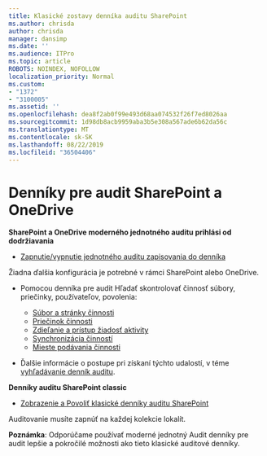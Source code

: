 ```yaml
---
title: Klasické zostavy denníka auditu SharePoint
ms.author: chrisda
author: chrisda
manager: dansimp
ms.date: ''
ms.audience: ITPro
ms.topic: article
ROBOTS: NOINDEX, NOFOLLOW
localization_priority: Normal
ms.custom:
- "1372"
- "3100005"
ms.assetid: ''
ms.openlocfilehash: dea8f2ab0f99e493d68aa074532f26f7ed8026aa
ms.sourcegitcommit: 1d98db8acb9959aba3b5e308a567ade6b62da56c
ms.translationtype: MT
ms.contentlocale: sk-SK
ms.lasthandoff: 08/22/2019
ms.locfileid: "36504406"
---
```

# <a name="sharepoint-and-onedrive-audit-logs"></a>Denníky pre audit SharePoint a OneDrive

**SharePoint a OneDrive moderného jednotného auditu prihlási od dodržiavania**

- [Zapnutie/vypnutie jednotného auditu zapisovania do denníka](https://docs.microsoft.com/office365/securitycompliance/turn-audit-log-search-on-or-off) 

Žiadna ďalšia konfigurácia je potrebné v rámci SharePoint alebo OneDrive.

- Pomocou denníka pre audit Hľadať skontrolovať činnosť súbory, priečinky, používateľov, povolenia:

    - [Súbor a stránky činnosti](https://docs.microsoft.com/office365/securitycompliance/search-the-audit-log-in-security-and-compliance)
    - [Priečinok činnosti](https://docs.microsoft.com/office365/securitycompliance/search-the-audit-log-in-security-and-compliance#folder-activities)
    - [Zdieľanie a prístup žiadosť aktivity](https://docs.microsoft.com/office365/securitycompliance/search-the-audit-log-in-security-and-compliance#sharing-and-access-request-activities)
    - [Synchronizácia činností](https://docs.microsoft.com/office365/securitycompliance/search-the-audit-log-in-security-and-compliance#synchronization-activities)
    - [Mieste podávania činnosti](https://docs.microsoft.com/office365/securitycompliance/search-the-audit-log-in-security-and-compliance#site-administration-activities)
- Ďalšie informácie o postupe pri získaní týchto udalostí, v téme [vyhľadávanie denník auditu](https://docs.microsoft.com/office365/securitycompliance/search-the-audit-log-in-security-and-compliance#search-the-audit-log).

**Denníky auditu SharePoint classic**

- [Zobrazenie a Povoliť klasické denníky auditu SharePoint](https://support.office.com/article/view-audit-log-reports-b37c5869-1b47-4a82-a30d-ea20070fe527)

Auditovanie musíte zapnúť na každej kolekcie lokalít. 

**Poznámka**: Odporúčame používať moderné jednotný Audit denníky pre audit lepšie a pokročilé možnosti ako tieto klasické auditové denníky.

